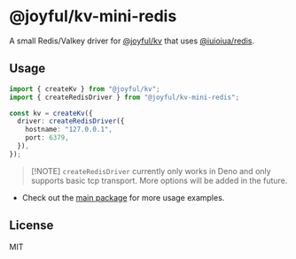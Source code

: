 # @joyful/kv-mini-redis

A small Redis/Valkey driver for [@joyful/kv](https://jsr.io/@joyful/kv) that uses [@iuioiua/redis](https://jsr.io/@iuioiua/redis).

## Usage

```typescript
import { createKv } from "@joyful/kv";
import { createRedisDriver } from "@joyful/kv-mini-redis";

const kv = createKv({
  driver: createRedisDriver({
    hostname: "127.0.0.1",
    port: 6379,
  }),
});
```

> [!NOTE] `createRedisDriver` currently only works in Deno and only supports basic tcp transport. More options will be added in the future.

- Check out the [main package](https://jsr.io/@joyful/kv) for more usage examples.

## License

MIT
